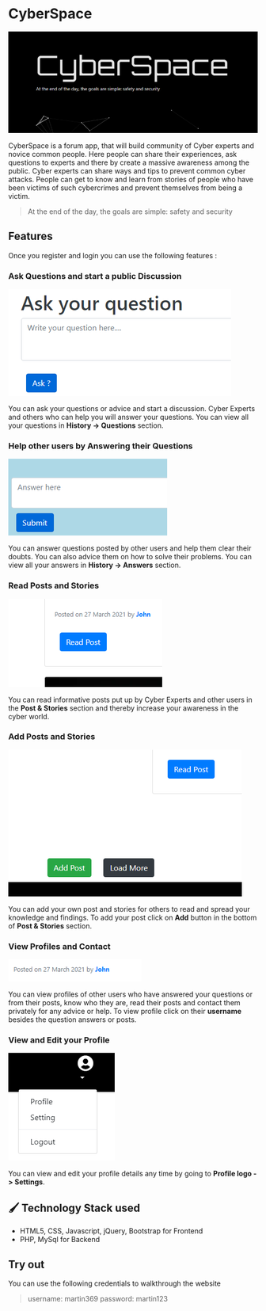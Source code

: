 # CyberSpace
![cyberspace](screenshots/cyberspace.PNG)

  CyberSpace is a forum app, that will build community of Cyber experts
and novice common people. Here people can share their experiences, ask questions to experts and there by create a massive awareness among the public. Cyber experts can share ways and tips to prevent common cyber attacks. People can get to know and learn from stories of people who have been victims of such cybercrimes and prevent themselves from being a victim.
> At the end of the day, the goals are simple: safety and security

## Features
Once you register and login you can use the following features :

### Ask Questions and start a public Discussion
![question](screenshots/question.PNG)

You can ask your questions or advice and start a discussion. Cyber Experts and others who can help you will answer your questions. You can view all your questions in **History -> Questions** section.

### Help other users by Answering their Questions
![answer](screenshots/answer.PNG)

You can answer questions posted by other users and help them clear their doubts. You can also advice them on how to solve their problems. You can view all your answers in **History -> Answers** section.

### Read Posts and Stories
![read](screenshots/read.PNG)

You can read informative posts put up by Cyber Experts and other users in the **Post & Stories** section and thereby increase your awareness in the cyber world. 

### Add Posts and Stories
![addpost](screenshots/addpost.PNG)

You can add your own post and stories for others to read and spread your knowledge and findings. To add your post click on **Add** button in the bottom of **Post & Stories** section.

### View Profiles and Contact
![profile](screenshots/profile.PNG)

You can view profiles of other users who have answered your questions or from their posts, know who they are, read their posts and contact them privately for any advice or help. To view profile click on their **username** besides the question answers or posts.

### View and Edit your Profile
![settings](screenshots/settings.PNG)

You can view and edit your profile details any time by going to **Profile logo -> Settings**.

## :paintbrush: Technology Stack used
* HTML5, CSS, Javascript, jQuery, Bootstrap for Frontend
* PHP, MySql for Backend

##  Try out
You can use the following credentials to walkthrough the website
> username: martin369
> password: martin123

